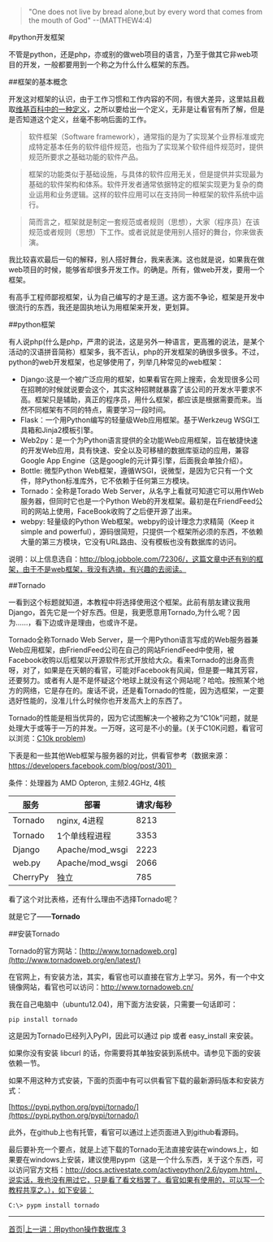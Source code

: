 >"One does not live by bread alone,but by every word that comes from the mouth of God"
>--(MATTHEW4:4)

#python开发框架

不管是python，还是php，亦或别的做web项目的语言，乃至于做其它非web项目的开发，一般都要用到一个称之为什么什么框架的东西。

##框架的基本概念

开发这对框架的认识，由于工作习惯和工作内容的不同，有很大差异，这里姑且截取[维基百科中的一种定义](http://zh.wikipedia.org/wiki/%E8%BB%9F%E9%AB%94%E6%A1%86%E6%9E%B6)，之所以要给出一个定义，无非是让看官有所了解，但是是否知道这个定义，丝毫不影响后面的工作。

>软件框架（Software framework），通常指的是为了实现某个业界标准或完成特定基本任务的软件组件规范，也指为了实现某个软件组件规范时，提供规范所要求之基础功能的软件产品。

>框架的功能类似于基础设施，与具体的软件应用无关，但是提供并实现最为基础的软件架构和体系。软件开发者通常依据特定的框架实现更为复杂的商业运用和业务逻辑。这样的软件应用可以在支持同一种框架的软件系统中运行。

>简而言之，框架就是制定一套规范或者规则（思想），大家（程序员）在该规范或者规则（思想）下工作。或者说就是使用别人搭好的舞台，你来做表演。

我比较喜欢最后一句的解释，别人搭好舞台，我来表演。这也就是说，如果我在做web项目的时候，能够省却很多开发工作。的确是。所有，做web开发，要用一个框架。

有高手工程师鄙视框架，认为自己编写的才是王道。这方面不争论，框架是开发中很流行的东西，我还是固执地认为用框架来开发，更划算。

##python框架

有人说php(什么是php，严肃的说法，这是另外一种语言，更高雅的说法，是某个活动的汉语拼音简称）框架多，我不否认，php的开发框架的确很多很多。不过，python的web开发框架，也足够使用了，列举几种常见的web框架：

- Django:这是一个被广泛应用的框架，如果看官在网上搜索，会发现很多公司在招聘的时候就说要会这个，其实这种招聘就暴露了该公司的开发水平要求不高。框架只是辅助，真正的程序员，用什么框架，都应该是根据需要而来。当然不同框架有不同的特点，需要学习一段时间。
- Flask：一个用Python编写的轻量级Web应用框架。基于Werkzeug WSGI工具箱和Jinja2模板引擎。
- Web2py：是一个为Python语言提供的全功能Web应用框架，旨在敏捷快速的开发Web应用，具有快速、安全以及可移植的数据库驱动的应用，兼容Google App Engine（这是google的元计算引擎，后面我会单独介绍）。
- Bottle: 微型Python Web框架，遵循WSGI，说微型，是因为它只有一个文件，除Python标准库外，它不依赖于任何第三方模块。
- Tornado：全称是Torado Web Server，从名字上看就可知道它可以用作Web服务器，但同时它也是一个Python Web的开发框架。最初是在FriendFeed公司的网站上使用，FaceBook收购了之后便开源了出来。
- webpy: 轻量级的Python Web框架。webpy的设计理念力求精简（Keep it simple and powerful），源码很简短，只提供一个框架所必须的东西，不依赖大量的第三方模块，它没有URL路由、没有模板也没有数据库的访问。

说明：以上信息选自：http://blog.jobbole.com/72306/，这篇文章中还有别的框架，由于不是web框架，我没有选摘，有兴趣的去阅读。

##Tornado

一看到这个标题就知道，本教程中将选择使用这个框架。此前有朋友建议我用Django，首先它是一个好东西。但是，我更愿意用Tornado,为什么呢？因为......，看下边或许是理由，也或许不是。

Tornado全称Tornado Web Server，是一个用Python语言写成的Web服务器兼Web应用框架，由FriendFeed公司在自己的网站FriendFeed中使用，被Facebook收购以后框架以开源软件形式开放给大众。看来Tornado的出身高贵呀，对了，如果是在天朝的看官，可能对Facebook有风闻，但是要一睹其芳容，还要努力。或者有人是不是怀疑这个地球上就没有这个网站呢？哈哈。按照某个地方的网络，它是存在的。废话不说，还是看Tornado的性能，因为选框架，一定要选好性能的，没准儿什么时候你也开发高大上的东西了。

Tornado的性能是相当优异的，因为它试图解决一个被称之为“C10k”问题，就是处理大于或等于一万的并发。一万呀，这可是不小的量。(关于C10K问题，看官可以浏览：[C10k problem](http://en.wikipedia.org/wiki/C10k_problem))

下表是和一些其他Web框架与服务器的对比，供看官参考（数据来源：https://developers.facebook.com/blog/post/301）

条件：处理器为 AMD Opteron, 主频2.4GHz, 4核

|服务| 	部署 |	请求/每秒|
|----|-------|-----------|
|Tornado| nginx, 4进程|8213|
|Tornado|1个单线程进程|3353|
|Django|Apache/mod_wsgi|2223|
|web.py|Apache/mod_wsgi|2066|
|CherryPy|独立|785|

看了这个对比表格，还有什么理由不选择Tornado呢？

就是它了——**Tornado**

##安装Tornado

Tornado的官方网站：[http://www.tornadoweb.org](http://www.tornadoweb.org/en/latest/)

在官网上，有安装方法，其实，看官也可以直接在官方上学习。另外，有一个中文镜像网站，看官也可以访问：http://www.tornadoweb.cn/

我在自己电脑中（ubuntu12.04)，用下面方法安装，只需要一句话即可：

    pip install tornado

这是因为Tornado已经列入PyPI，因此可以通过 pip 或者 easy_install 来安装。

如果你没有安装 libcurl 的话，你需要将其单独安装到系统中。请参见下面的安装依赖一节。

如果不用这种方式安装，下面的页面中有可以供看官下载的最新源码版本和安装方式：

[https://pypi.python.org/pypi/tornado/](https://pypi.python.org/pypi/tornado/)

此外，在github上也有托管，看官可以通过上述页面进入到github看源码。

最后要补充一个要点，就是上述下载的Tornado无法直接安装在windows上，如果要在windows上安装，建议使用pypm（这是一个什么东西，关于这个东西，可以访问官方文档：http://docs.activestate.com/activepython/2.6/pypm.html，说实话，我也没有用过它，只是看了看文档罢了。看官如果有使用的，可以写一个教程共享之。），如下安装：

    C:\> pypm install tornado

<hr>

[首页](./index.md)|[上一讲：用python操作数据库 3](./305.md)
